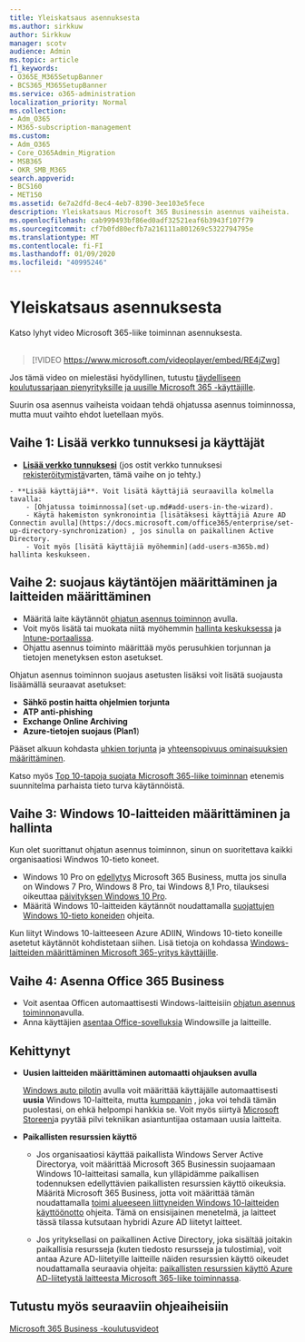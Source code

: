 ```yaml
---
title: Yleiskatsaus asennuksesta
ms.author: sirkkuw
author: Sirkkuw
manager: scotv
audience: Admin
ms.topic: article
f1_keywords:
- O365E_M365SetupBanner
- BCS365_M365SetupBanner
ms.service: o365-administration
localization_priority: Normal
ms.collection:
- Adm_O365
- M365-subscription-management
ms.custom:
- Adm_O365
- Core_O365Admin_Migration
- MSB365
- OKR_SMB_M365
search.appverid:
- BCS160
- MET150
ms.assetid: 6e7a2dfd-8ec4-4eb7-8390-3ee103e5fece
description: Yleiskatsaus Microsoft 365 Businessin asennus vaiheista.
ms.openlocfilehash: cab999493bf86ed0adf32521eaf6b3943f107f79
ms.sourcegitcommit: cf7b0fd80ecfb7a216111a801269c5322794795e
ms.translationtype: MT
ms.contentlocale: fi-FI
ms.lasthandoff: 01/09/2020
ms.locfileid: "40995246"
---
```

# <a name="overview-of-setup"></a>Yleiskatsaus asennuksesta

Katso lyhyt video Microsoft 365-liike toiminnan asennuksesta.<br><br>

> [!VIDEO https://www.microsoft.com/videoplayer/embed/RE4jZwg] 

Jos tämä video on mielestäsi hyödyllinen, tutustu [täydelliseen koulutussarjaan pienyrityksille ja uusille Microsoft 365 -käyttäjille](https://support.office.com/article/6ab4bbcd-79cf-4000-a0bd-d42ce4d12816).

Suurin osa asennus vaiheista voidaan tehdä ohjatussa asennus toiminnossa, mutta muut vaihto ehdot luetellaan myös.

## <a name="step-1-add-your-domain-and-users"></a>Vaihe 1: Lisää verkko tunnuksesi ja käyttäjät

   - **[Lisää verkko tunnuksesi](set-up.md#add-your-domain-to-personalize-sign-in)** (jos ostit verkko tunnuksesi [rekisteröitymistä](sign-up.md)varten, tämä vaihe on jo tehty.)

    - **Lisää käyttäjiä**. Voit lisätä käyttäjiä seuraavilla kolmella tavalla:
        - [Ohjatussa toiminnossa](set-up.md#add-users-in-the-wizard).
        - Käytä hakemiston synkronointia [lisätäksesi käyttäjiä Azure AD Connectin avulla](https://docs.microsoft.com/office365/enterprise/set-up-directory-synchronization) , jos sinulla on paikallinen Active Directory.
        - Voit myös [lisätä käyttäjiä myöhemmin](add-users-m365b.md) hallinta keskukseen.
## <a name="step-2-set-up-security-policies-and-configure-devices"></a>Vaihe 2: suojaus käytäntöjen määrittäminen ja laitteiden määrittäminen 

  - Määritä laite käytännöt [ohjatun asennus toiminnon](set-up.md#protect-your-organization) avulla. 
  - Voit myös lisätä tai muokata niitä myöhemmin [hallinta keskuksessa](view-policies-and-devices.md) ja [Intune-portaalissa](https://docs.microsoft.com/intune/tutorial-walkthrough-intune-portal).
  - Ohjattu asennus toiminto määrittää myös perusuhkien torjunnan ja tietojen menetyksen eston asetukset.
  
  Ohjatun asennus toiminnon suojaus asetusten lisäksi voit lisätä suojausta lisäämällä seuraavat asetukset:

- **Sähkö postin haitta ohjelmien torjunta**
- **ATP anti-phishing**
- **Exchange Online Archiving**
- **Azure-tietojen suojaus (Plan1**)

Pääset alkuun kohdasta [uhkien torjunta](increase-threat-protection.md) ja [yhteensopivuus ominaisuuksien määrittäminen](set-up-compliance.md).

Katso myös [Top 10-tapoja suojata Microsoft 365-liike toiminnan](https://docs.microsoft.com/office365/admin/security-and-compliance/secure-your-business-data) etenemis suunnitelma parhaista tieto turva käytännöistä.

## <a name="step-3-set-up-and-manage-windows-10-devices"></a>Vaihe 3: Windows 10-laitteiden määrittäminen ja hallinta

Kun olet suorittanut ohjatun asennus toiminnon, sinun on suoritettava kaikki organisaatiosi Windwos 10-tieto koneet.
  
- Windows 10 Pro on [edellytys](pre-requisites-for-data-protection.md) Microsoft 365 Business, mutta jos sinulla on Windows 7 Pro, Windows 8 Pro, tai Windows 8,1 Pro, tilauksesi oikeuttaa [päivityksen Windows 10 Pro](https://docs.microsoft.com/microsoft-365/business/upgrade-to-windows-pro-creators-update).
- Määritä Windows 10-laitteiden käytännöt noudattamalla [suojattujen Windows 10-tieto koneiden](secure-win-10-pcs.md) ohjeita.

Kun liityt Windows 10-laitteeseen Azure ADIIN, Windows 10-tieto koneille asetetut käytännöt kohdistetaan siihen. Lisä tietoja on kohdassa [Windows-laitteiden määrittäminen Microsoft 365-yritys käyttäjille](set-up-windows-devices.md).

## <a name="step-4-install-office-365-business"></a>Vaihe 4: Asenna Office 365 Business
- Voit asentaa Officen automaattisesti Windows-laitteisiin [ohjatun asennus toiminnon](set-up.md#deploy-office-365-client-apps)avulla.
- Anna käyttäjien [asentaa Office-sovelluksia](https://docs.microsoft.com/office365/admin/setup/install-applications) Windowsille ja laitteille.
     
## <a name="advanced"></a>Kehittynyt
- **Uusien laitteiden määrittäminen automaatti ohjauksen avulla**
            
     [Windows auto pilotin](add-autopilot-devices-and-profile.md) avulla voit määrittää käyttäjälle automaattisesti **uusia** Windows 10-laitteita, mutta [kumppanin](https://www.microsoft.com/solution-providers/search) , joka voi tehdä tämän puolestasi, on ehkä helpompi hankkia se. Voit myös siirtyä [Microsoft Storeen](https://go.microsoft.com/fwlink/?linkid=874598)ja pyytää pilvi tekniikan asiantuntijaa ostamaan uusia laitteita.

- **Paikallisten resurssien käyttö**

     - Jos organisaatiosi käyttää paikallista Windows Server Active Directorya, voit määrittää Microsoft 365 Businessin suojaamaan Windows 10-laitteitasi samalla, kun ylläpidämme paikallisen todennuksen edellyttävien paikallisten resurssien käyttö oikeuksia. Määritä Microsoft 365 Business, jotta voit määrittää tämän noudattamalla [toimi alueeseen liittyneiden Windows 10-laitteiden käyttöönotto](manage-windows-devices.md) ohjeita. Tämä on ensisijainen menetelmä, ja laitteet tässä tilassa kutsutaan hybridi Azure AD liitetyt laitteet.

    - Jos yrityksellasi on paikallinen Active Directory, joka sisältää joitakin paikallisia resursseja (kuten tiedosto resursseja ja tulostimia), voit antaa Azure AD-liitetyille laitteille näiden resurssien käyttö oikeudet noudattamalla seuraavia ohjeita: [paikallisten resurssien käyttö Azure AD-liitetystä laitteesta Microsoft 365-liike toiminnassa](access-resources.md).

## <a name="see-also"></a>Tutustu myös seuraaviin ohjeaiheisiin

[Microsoft 365 Business -koulutusvideot](https://support.office.com/article/6ab4bbcd-79cf-4000-a0bd-d42ce4d12816)
